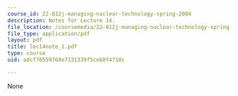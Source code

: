 ```yaml
---
course_id: 22-812j-managing-nuclear-technology-spring-2004
description: Notes for Lecture 14.
file_location: /coursemedia/22-812j-managing-nuclear-technology-spring-2004/adcf76559768e7131339f5ceb8f4718c_lec14note_1.pdf
file_type: application/pdf
layout: pdf
title: lec14note_1.pdf
type: course
uid: adcf76559768e7131339f5ceb8f4718c

---
```

None